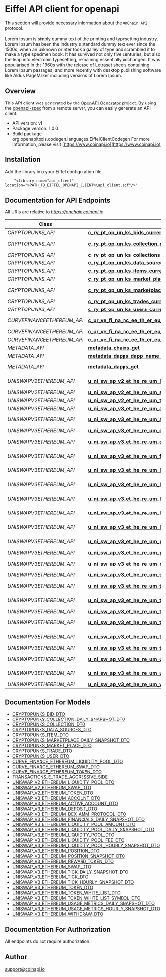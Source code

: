 # Eiffel API client for openapi


This section will provide necessary information about the `OnChain API` protocol. 
<br/><br/>
Lorem Ipsum is simply dummy text of the printing and typesetting industry. Lorem Ipsum has been the industry's standard dummy text ever since the 1500s, when an unknown printer took a galley of type and scrambled it to make a type specimen book. It has survived not only five centuries, but also the leap into electronic typesetting, remaining essentially unchanged. It was popularised in the 1960s with the release of Letraset sheets containing Lorem Ipsum passages, and more recently with desktop publishing software like Aldus PageMaker including versions of Lorem Ipsum.        
                    

## Overview
This API client was generated by the [OpenAPI Generator](https://openapi-generator.tech) project.  By using the [openapi-spec](https://openapis.org) from a remote server, you can easily generate an API client.

- API version: v1
- Package version: 1.0.0
- Build package: org.openapitools.codegen.languages.EiffelClientCodegen
For more information, please visit [https://www.coinapi.io](https://www.coinapi.io)

## Installation
Add the library into your Eiffel configuration file.
```
    "<library name="api_client" location="%PATH_TO_EIFFEL_OPENAPI_CLIENT%\api_client.ecf"/>"
```

## Documentation for API Endpoints

All URIs are relative to *https://onchain.coinapi.io*

Class | Method | HTTP request | Description
------------ | ------------- | ------------- | -------------
*CRYPTOPUNKS_API* | [**c_ry_pt_op_un_ks_bids_current**](docs/CRYPTOPUNKS_API.md#c_ry_pt_op_un_ks_bids_current) | **Get** /v1/dapps/cryptopunks/bids/current | Bids (current)
*CRYPTOPUNKS_API* | [**c_ry_pt_op_un_ks_collection_daily_snapshots_current**](docs/CRYPTOPUNKS_API.md#c_ry_pt_op_un_ks_collection_daily_snapshots_current) | **Get** /v1/dapps/cryptopunks/collectionDailySnapshots/current | CollectionDailySnapshots (current)
*CRYPTOPUNKS_API* | [**c_ry_pt_op_un_ks_collections_current**](docs/CRYPTOPUNKS_API.md#c_ry_pt_op_un_ks_collections_current) | **Get** /v1/dapps/cryptopunks/collections/current | Collections (current)
*CRYPTOPUNKS_API* | [**c_ry_pt_op_un_ks_data_sources_current**](docs/CRYPTOPUNKS_API.md#c_ry_pt_op_un_ks_data_sources_current) | **Get** /v1/dapps/cryptopunks/dataSources/current | DataSources (current)
*CRYPTOPUNKS_API* | [**c_ry_pt_op_un_ks_items_current**](docs/CRYPTOPUNKS_API.md#c_ry_pt_op_un_ks_items_current) | **Get** /v1/dapps/cryptopunks/items/current | Items (current)
*CRYPTOPUNKS_API* | [**c_ry_pt_op_un_ks_market_places_current**](docs/CRYPTOPUNKS_API.md#c_ry_pt_op_un_ks_market_places_current) | **Get** /v1/dapps/cryptopunks/marketPlaces/current | MarketPlaces (current)
*CRYPTOPUNKS_API* | [**c_ry_pt_op_un_ks_marketplace_daily_snapshots_current**](docs/CRYPTOPUNKS_API.md#c_ry_pt_op_un_ks_marketplace_daily_snapshots_current) | **Get** /v1/dapps/cryptopunks/marketplaceDailySnapshots/current | MarketplaceDailySnapshots (current)
*CRYPTOPUNKS_API* | [**c_ry_pt_op_un_ks_trades_current**](docs/CRYPTOPUNKS_API.md#c_ry_pt_op_un_ks_trades_current) | **Get** /v1/dapps/cryptopunks/trades/current | Trades (current)
*CRYPTOPUNKS_API* | [**c_ry_pt_op_un_ks_users_current**](docs/CRYPTOPUNKS_API.md#c_ry_pt_op_un_ks_users_current) | **Get** /v1/dapps/cryptopunks/users/current | Users (current)
*CURVEFINANCEETHEREUM_API* | [**c_ur_ve_fi_na_nc_ee_th_er_eu_mliquidity_pools_current**](docs/CURVEFINANCEETHEREUM_API.md#c_ur_ve_fi_na_nc_ee_th_er_eu_mliquidity_pools_current) | **Get** /v1/dapps/curve-finance-ethereum/liquidityPools/current | LiquidityPools (current)
*CURVEFINANCEETHEREUM_API* | [**c_ur_ve_fi_na_nc_ee_th_er_eu_mswaps_current**](docs/CURVEFINANCEETHEREUM_API.md#c_ur_ve_fi_na_nc_ee_th_er_eu_mswaps_current) | **Get** /v1/dapps/curve-finance-ethereum/swaps/current | Swaps (current)
*CURVEFINANCEETHEREUM_API* | [**c_ur_ve_fi_na_nc_ee_th_er_eu_mtokens_current**](docs/CURVEFINANCEETHEREUM_API.md#c_ur_ve_fi_na_nc_ee_th_er_eu_mtokens_current) | **Get** /v1/dapps/curve-finance-ethereum/tokens/current | Tokens (current)
*METADATA_API* | [**metadata_chains_get**](docs/METADATA_API.md#metadata_chains_get) | **Get** /metadata/chains | List all chains.
*METADATA_API* | [**metadata_dapps_dapp_name_get**](docs/METADATA_API.md#metadata_dapps_dapp_name_get) | **Get** /metadata/dapps/{dappName} | Gets dapp by name.
*METADATA_API* | [**metadata_dapps_get**](docs/METADATA_API.md#metadata_dapps_get) | **Get** /metadata/dapps | List all decentralized applications.
*UNISWAPV2ETHEREUM_API* | [**u_ni_sw_ap_v2_et_he_re_um_liquidity_pools_current**](docs/UNISWAPV2ETHEREUM_API.md#u_ni_sw_ap_v2_et_he_re_um_liquidity_pools_current) | **Get** /v1/dapps/uniswap-v2-ethereum/liquidityPools/current | LiquidityPools (current)
*UNISWAPV2ETHEREUM_API* | [**u_ni_sw_ap_v2_et_he_re_um_swaps_current**](docs/UNISWAPV2ETHEREUM_API.md#u_ni_sw_ap_v2_et_he_re_um_swaps_current) | **Get** /v1/dapps/uniswap-v2-ethereum/swaps/current | Swaps (current)
*UNISWAPV2ETHEREUM_API* | [**u_ni_sw_ap_v2_et_he_re_um_tokens_current**](docs/UNISWAPV2ETHEREUM_API.md#u_ni_sw_ap_v2_et_he_re_um_tokens_current) | **Get** /v1/dapps/uniswap-v2-ethereum/tokens/current | Tokens (current)
*UNISWAPV3ETHEREUM_API* | [**u_ni_sw_ap_v3_et_he_re_um_accounts_current**](docs/UNISWAPV3ETHEREUM_API.md#u_ni_sw_ap_v3_et_he_re_um_accounts_current) | **Get** /v1/dapps/uniswap-v3-ethereum/accounts/current | Accounts (current)
*UNISWAPV3ETHEREUM_API* | [**u_ni_sw_ap_v3_et_he_re_um_active_accounts_current**](docs/UNISWAPV3ETHEREUM_API.md#u_ni_sw_ap_v3_et_he_re_um_active_accounts_current) | **Get** /v1/dapps/uniswap-v3-ethereum/activeAccounts/current | ActiveAccounts (current)
*UNISWAPV3ETHEREUM_API* | [**u_ni_sw_ap_v3_et_he_re_um_deposits_current**](docs/UNISWAPV3ETHEREUM_API.md#u_ni_sw_ap_v3_et_he_re_um_deposits_current) | **Get** /v1/dapps/uniswap-v3-ethereum/deposits/current | Deposits (current)
*UNISWAPV3ETHEREUM_API* | [**u_ni_sw_ap_v3_et_he_re_um_dex_amm_protocols_current**](docs/UNISWAPV3ETHEREUM_API.md#u_ni_sw_ap_v3_et_he_re_um_dex_amm_protocols_current) | **Get** /v1/dapps/uniswap-v3-ethereum/dexAmmProtocols/current | DexAmmProtocols (current)
*UNISWAPV3ETHEREUM_API* | [**u_ni_sw_ap_v3_et_he_re_um_financials_daily_snapshots_current**](docs/UNISWAPV3ETHEREUM_API.md#u_ni_sw_ap_v3_et_he_re_um_financials_daily_snapshots_current) | **Get** /v1/dapps/uniswap-v3-ethereum/financialsDailySnapshots/current | FinancialsDailySnapshots (current)
*UNISWAPV3ETHEREUM_API* | [**u_ni_sw_ap_v3_et_he_re_um_liquidity_pool_amounts_current**](docs/UNISWAPV3ETHEREUM_API.md#u_ni_sw_ap_v3_et_he_re_um_liquidity_pool_amounts_current) | **Get** /v1/dapps/uniswap-v3-ethereum/liquidityPoolAmounts/current | LiquidityPoolAmounts (current)
*UNISWAPV3ETHEREUM_API* | [**u_ni_sw_ap_v3_et_he_re_um_liquidity_pool_daily_snapshots_current**](docs/UNISWAPV3ETHEREUM_API.md#u_ni_sw_ap_v3_et_he_re_um_liquidity_pool_daily_snapshots_current) | **Get** /v1/dapps/uniswap-v3-ethereum/liquidityPoolDailySnapshots/current | LiquidityPoolDailySnapshots (current)
*UNISWAPV3ETHEREUM_API* | [**u_ni_sw_ap_v3_et_he_re_um_liquidity_pool_fees_current**](docs/UNISWAPV3ETHEREUM_API.md#u_ni_sw_ap_v3_et_he_re_um_liquidity_pool_fees_current) | **Get** /v1/dapps/uniswap-v3-ethereum/liquidityPoolFees/current | LiquidityPoolFees (current)
*UNISWAPV3ETHEREUM_API* | [**u_ni_sw_ap_v3_et_he_re_um_liquidity_pool_hourly_snapshots_current**](docs/UNISWAPV3ETHEREUM_API.md#u_ni_sw_ap_v3_et_he_re_um_liquidity_pool_hourly_snapshots_current) | **Get** /v1/dapps/uniswap-v3-ethereum/liquidityPoolHourlySnapshots/current | LiquidityPoolHourlySnapshots (current)
*UNISWAPV3ETHEREUM_API* | [**u_ni_sw_ap_v3_et_he_re_um_liquidity_pools_current**](docs/UNISWAPV3ETHEREUM_API.md#u_ni_sw_ap_v3_et_he_re_um_liquidity_pools_current) | **Get** /v1/dapps/uniswap-v3-ethereum/liquidityPools/current | LiquidityPools (current)
*UNISWAPV3ETHEREUM_API* | [**u_ni_sw_ap_v3_et_he_re_um_position_snapshots_current**](docs/UNISWAPV3ETHEREUM_API.md#u_ni_sw_ap_v3_et_he_re_um_position_snapshots_current) | **Get** /v1/dapps/uniswap-v3-ethereum/positionSnapshots/current | PositionSnapshots (current)
*UNISWAPV3ETHEREUM_API* | [**u_ni_sw_ap_v3_et_he_re_um_positions_current**](docs/UNISWAPV3ETHEREUM_API.md#u_ni_sw_ap_v3_et_he_re_um_positions_current) | **Get** /v1/dapps/uniswap-v3-ethereum/positions/current | Positions (current)
*UNISWAPV3ETHEREUM_API* | [**u_ni_sw_ap_v3_et_he_re_um_reward_tokens_current**](docs/UNISWAPV3ETHEREUM_API.md#u_ni_sw_ap_v3_et_he_re_um_reward_tokens_current) | **Get** /v1/dapps/uniswap-v3-ethereum/rewardTokens/current | RewardTokens (current)
*UNISWAPV3ETHEREUM_API* | [**u_ni_sw_ap_v3_et_he_re_um_swaps_current**](docs/UNISWAPV3ETHEREUM_API.md#u_ni_sw_ap_v3_et_he_re_um_swaps_current) | **Get** /v1/dapps/uniswap-v3-ethereum/swaps/current | Swaps (current)
*UNISWAPV3ETHEREUM_API* | [**u_ni_sw_ap_v3_et_he_re_um_tick_daily_snapshots_current**](docs/UNISWAPV3ETHEREUM_API.md#u_ni_sw_ap_v3_et_he_re_um_tick_daily_snapshots_current) | **Get** /v1/dapps/uniswap-v3-ethereum/tickDailySnapshots/current | TickDailySnapshots (current)
*UNISWAPV3ETHEREUM_API* | [**u_ni_sw_ap_v3_et_he_re_um_tick_hourly_snapshots_current**](docs/UNISWAPV3ETHEREUM_API.md#u_ni_sw_ap_v3_et_he_re_um_tick_hourly_snapshots_current) | **Get** /v1/dapps/uniswap-v3-ethereum/tickHourlySnapshots/current | TickHourlySnapshots (current)
*UNISWAPV3ETHEREUM_API* | [**u_ni_sw_ap_v3_et_he_re_um_ticks_current**](docs/UNISWAPV3ETHEREUM_API.md#u_ni_sw_ap_v3_et_he_re_um_ticks_current) | **Get** /v1/dapps/uniswap-v3-ethereum/ticks/current | Ticks (current)
*UNISWAPV3ETHEREUM_API* | [**u_ni_sw_ap_v3_et_he_re_um_token_white_list_symbols_current**](docs/UNISWAPV3ETHEREUM_API.md#u_ni_sw_ap_v3_et_he_re_um_token_white_list_symbols_current) | **Get** /v1/dapps/uniswap-v3-ethereum/tokenWhiteListSymbols/current | TokenWhiteListSymbols (current)
*UNISWAPV3ETHEREUM_API* | [**u_ni_sw_ap_v3_et_he_re_um_token_white_lists_current**](docs/UNISWAPV3ETHEREUM_API.md#u_ni_sw_ap_v3_et_he_re_um_token_white_lists_current) | **Get** /v1/dapps/uniswap-v3-ethereum/tokenWhiteLists/current | TokenWhiteLists (current)
*UNISWAPV3ETHEREUM_API* | [**u_ni_sw_ap_v3_et_he_re_um_tokens_current**](docs/UNISWAPV3ETHEREUM_API.md#u_ni_sw_ap_v3_et_he_re_um_tokens_current) | **Get** /v1/dapps/uniswap-v3-ethereum/tokens/current | Tokens (current)
*UNISWAPV3ETHEREUM_API* | [**u_ni_sw_ap_v3_et_he_re_um_usage_metrics_daily_snapshots_current**](docs/UNISWAPV3ETHEREUM_API.md#u_ni_sw_ap_v3_et_he_re_um_usage_metrics_daily_snapshots_current) | **Get** /v1/dapps/uniswap-v3-ethereum/usageMetricsDailySnapshots/current | UsageMetricsDailySnapshots (current)
*UNISWAPV3ETHEREUM_API* | [**u_ni_sw_ap_v3_et_he_re_um_usage_metrics_hourly_snapshots_current**](docs/UNISWAPV3ETHEREUM_API.md#u_ni_sw_ap_v3_et_he_re_um_usage_metrics_hourly_snapshots_current) | **Get** /v1/dapps/uniswap-v3-ethereum/usageMetricsHourlySnapshots/current | UsageMetricsHourlySnapshots (current)
*UNISWAPV3ETHEREUM_API* | [**u_ni_sw_ap_v3_et_he_re_um_withdraws_current**](docs/UNISWAPV3ETHEREUM_API.md#u_ni_sw_ap_v3_et_he_re_um_withdraws_current) | **Get** /v1/dapps/uniswap-v3-ethereum/withdraws/current | Withdraws (current)


## Documentation For Models

 - [CRYPTOPUNKS_BID_DTO](docs/CRYPTOPUNKS_BID_DTO.md)
 - [CRYPTOPUNKS_COLLECTION_DAILY_SNAPSHOT_DTO](docs/CRYPTOPUNKS_COLLECTION_DAILY_SNAPSHOT_DTO.md)
 - [CRYPTOPUNKS_COLLECTION_DTO](docs/CRYPTOPUNKS_COLLECTION_DTO.md)
 - [CRYPTOPUNKS_DATA_SOURCES_DTO](docs/CRYPTOPUNKS_DATA_SOURCES_DTO.md)
 - [CRYPTOPUNKS_ITEM_DTO](docs/CRYPTOPUNKS_ITEM_DTO.md)
 - [CRYPTOPUNKS_MARKETPLACE_DAILY_SNAPSHOT_DTO](docs/CRYPTOPUNKS_MARKETPLACE_DAILY_SNAPSHOT_DTO.md)
 - [CRYPTOPUNKS_MARKET_PLACE_DTO](docs/CRYPTOPUNKS_MARKET_PLACE_DTO.md)
 - [CRYPTOPUNKS_TRADE_DTO](docs/CRYPTOPUNKS_TRADE_DTO.md)
 - [CRYPTOPUNKS_USER_DTO](docs/CRYPTOPUNKS_USER_DTO.md)
 - [CURVE_FINANCE_ETHEREUM_LIQUIDITY_POOL_DTO](docs/CURVE_FINANCE_ETHEREUM_LIQUIDITY_POOL_DTO.md)
 - [CURVE_FINANCE_ETHEREUM_SWAP_DTO](docs/CURVE_FINANCE_ETHEREUM_SWAP_DTO.md)
 - [CURVE_FINANCE_ETHEREUM_TOKEN_DTO](docs/CURVE_FINANCE_ETHEREUM_TOKEN_DTO.md)
 - [TRANSACTIONS_E_TRADE_AGGRESSIVE_SIDE](docs/TRANSACTIONS_E_TRADE_AGGRESSIVE_SIDE.md)
 - [UNISWAP_V2_ETHEREUM_LIQUIDITY_POOL_DTO](docs/UNISWAP_V2_ETHEREUM_LIQUIDITY_POOL_DTO.md)
 - [UNISWAP_V2_ETHEREUM_SWAP_DTO](docs/UNISWAP_V2_ETHEREUM_SWAP_DTO.md)
 - [UNISWAP_V2_ETHEREUM_TOKEN_DTO](docs/UNISWAP_V2_ETHEREUM_TOKEN_DTO.md)
 - [UNISWAP_V3_ETHEREUM_ACCOUNT_DTO](docs/UNISWAP_V3_ETHEREUM_ACCOUNT_DTO.md)
 - [UNISWAP_V3_ETHEREUM_ACTIVE_ACCOUNT_DTO](docs/UNISWAP_V3_ETHEREUM_ACTIVE_ACCOUNT_DTO.md)
 - [UNISWAP_V3_ETHEREUM_DEPOSIT_DTO](docs/UNISWAP_V3_ETHEREUM_DEPOSIT_DTO.md)
 - [UNISWAP_V3_ETHEREUM_DEX_AMM_PROTOCOL_DTO](docs/UNISWAP_V3_ETHEREUM_DEX_AMM_PROTOCOL_DTO.md)
 - [UNISWAP_V3_ETHEREUM_FINANCIALS_DAILY_SNAPSHOT_DTO](docs/UNISWAP_V3_ETHEREUM_FINANCIALS_DAILY_SNAPSHOT_DTO.md)
 - [UNISWAP_V3_ETHEREUM_LIQUIDITY_POOL_AMOUNT_DTO](docs/UNISWAP_V3_ETHEREUM_LIQUIDITY_POOL_AMOUNT_DTO.md)
 - [UNISWAP_V3_ETHEREUM_LIQUIDITY_POOL_DAILY_SNAPSHOT_DTO](docs/UNISWAP_V3_ETHEREUM_LIQUIDITY_POOL_DAILY_SNAPSHOT_DTO.md)
 - [UNISWAP_V3_ETHEREUM_LIQUIDITY_POOL_DTO](docs/UNISWAP_V3_ETHEREUM_LIQUIDITY_POOL_DTO.md)
 - [UNISWAP_V3_ETHEREUM_LIQUIDITY_POOL_FEE_DTO](docs/UNISWAP_V3_ETHEREUM_LIQUIDITY_POOL_FEE_DTO.md)
 - [UNISWAP_V3_ETHEREUM_LIQUIDITY_POOL_HOURLY_SNAPSHOT_DTO](docs/UNISWAP_V3_ETHEREUM_LIQUIDITY_POOL_HOURLY_SNAPSHOT_DTO.md)
 - [UNISWAP_V3_ETHEREUM_POSITION_DTO](docs/UNISWAP_V3_ETHEREUM_POSITION_DTO.md)
 - [UNISWAP_V3_ETHEREUM_POSITION_SNAPSHOT_DTO](docs/UNISWAP_V3_ETHEREUM_POSITION_SNAPSHOT_DTO.md)
 - [UNISWAP_V3_ETHEREUM_REWARD_TOKEN_DTO](docs/UNISWAP_V3_ETHEREUM_REWARD_TOKEN_DTO.md)
 - [UNISWAP_V3_ETHEREUM_SWAP_DTO](docs/UNISWAP_V3_ETHEREUM_SWAP_DTO.md)
 - [UNISWAP_V3_ETHEREUM_TICK_DAILY_SNAPSHOT_DTO](docs/UNISWAP_V3_ETHEREUM_TICK_DAILY_SNAPSHOT_DTO.md)
 - [UNISWAP_V3_ETHEREUM_TICK_DTO](docs/UNISWAP_V3_ETHEREUM_TICK_DTO.md)
 - [UNISWAP_V3_ETHEREUM_TICK_HOURLY_SNAPSHOT_DTO](docs/UNISWAP_V3_ETHEREUM_TICK_HOURLY_SNAPSHOT_DTO.md)
 - [UNISWAP_V3_ETHEREUM_TOKEN_DTO](docs/UNISWAP_V3_ETHEREUM_TOKEN_DTO.md)
 - [UNISWAP_V3_ETHEREUM_TOKEN_WHITE_LIST_DTO](docs/UNISWAP_V3_ETHEREUM_TOKEN_WHITE_LIST_DTO.md)
 - [UNISWAP_V3_ETHEREUM_TOKEN_WHITE_LIST_SYMBOL_DTO](docs/UNISWAP_V3_ETHEREUM_TOKEN_WHITE_LIST_SYMBOL_DTO.md)
 - [UNISWAP_V3_ETHEREUM_USAGE_METRICS_DAILY_SNAPSHOT_DTO](docs/UNISWAP_V3_ETHEREUM_USAGE_METRICS_DAILY_SNAPSHOT_DTO.md)
 - [UNISWAP_V3_ETHEREUM_USAGE_METRICS_HOURLY_SNAPSHOT_DTO](docs/UNISWAP_V3_ETHEREUM_USAGE_METRICS_HOURLY_SNAPSHOT_DTO.md)
 - [UNISWAP_V3_ETHEREUM_WITHDRAW_DTO](docs/UNISWAP_V3_ETHEREUM_WITHDRAW_DTO.md)


## Documentation For Authorization

 All endpoints do not require authorization.


## Author

support@coinapi.io

